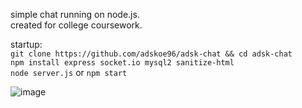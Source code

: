 simple chat running on node.js.  
created for college coursework.  
  
startup:  
`git clone https://github.com/adskoe96/adsk-chat && cd adsk-chat`  
`npm install express socket.io mysql2 sanitize-html`  
`node server.js` or `npm start`  
  
![image](https://github.com/user-attachments/assets/57ee2da8-e8aa-4aac-9986-f35371196d61)
